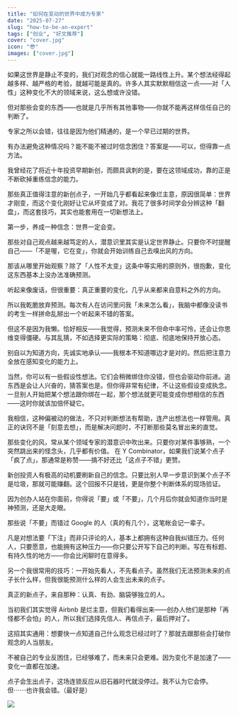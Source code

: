 ```yaml
---
title: "如何在变动的世界中成为专家"
date: "2025-07-27"
slug: "how-to-be-an-expert"
tags: ["创业", "好文推荐"]
cover: "cover.jpg"
icon: "😎"
images: ["cover.jpg"]
---
```

如果这世界是静止不变的，我们对观念的信心就能一路线性上升。某个想法经得起越多样、越严格的考验，就越可能是真的。许多人其实默默相信这一点——对「人性」这种变化不大的领域来说，这么想或许没错。



但对那些会变的东西——也就是几乎所有其他事物——你就不能再这样信任自己的判断了。



专家之所以会错，往往是因为他们精通的，是一个早已过期的世界。



有办法避免这种情况吗？能不能不被过时信念困住？答案是——可以，但得靠一点方法。



我曾经花了将近十年投资早期新创，而颇具讽刺的是，要在这领域成功，靠的正是不断砍掉重练信念的能力。



那些真正值得注意的新创点子，一开始几乎都看起来像烂主意，原因很简单：世界才刚变，而这个变化刚好让它从坏变成了对。我花了很多时间学会分辨这种「翻盘」，而这套技巧，其实也能套用在一切新想法上。



第一步，养成一种信念：世界一定会变。



那些对自己观点越来越笃定的人，潜意识里其实是认定世界静止。只要你不时提醒自己——「不是喔，它在变」，你就会开始训练自己去嗅出风的方向。



那该从哪里开始观察？除了「人性不太变」这条中等实用的原则外，很抱歉，变化这东西基本上没办法准确预测。



听起来像废话，但很重要：真正重要的变化，几乎从来都来自意料之外的方向。



所以我乾脆放弃预测。每次有人在访问里问我「未来怎么看」，我脑中都像没读书的考生一样拼命乱掰出一个听起来不错的答案。



但这不是因为我懒。恰好相反——我觉得，预测未来不但命中率可怜，还会让你思维变得僵硬。与其乱猜，不如选择更实际的策略：彻底、彻底地保持开放心态。



别自以为知道方向，先诚实地承认——我根本不知道哪边才是对的。然后把注意力全放在感知变化的能力上。



当然，你可以有一些假设性想法。它们会稍微绑住你没错，但也会驱动你前进。追东西是会让人兴奋的，猜答案也是。但你得非常有纪律，不让这些假设变成执念。
一旦别人开始把某个想法跟你绑在一起，那个想法就更可能变成你想相信的东西——这时你就该加倍怀疑它。



我相信，这种偏被动的做法，不只对判断想法有帮助，连产出想法也一样管用。真正的诀窍不是「刻意去想」，而是解决问题时，不打断那些莫名冒出来的直觉。



那些变化的风，常从某个领域专家的潜意识中吹出来。只要你对某件事够熟，一个突然跳出来的怪念头，几乎都有价值。
在 Y Combinator，如果我们说某个点子「疯了点」，那通常是称赞——搞不好还比「这点子不错」更赞。



新创投资人有极高的动机要刷新自己的信念。只要比别人早一步意识到某个点子不是垃圾，那就可能赚翻。这个回报不只是钱，更是你整个判断体系的现场验证。



因为创办人站在你面前，你得说「要」或「不要」，几个月后你就会知道你当时是神预测，还是大走眼。



那些说「不要」而错过 Google 的人（真的有几个），这笔帐会记一辈子。



凡是对想法要「下注」而非只评论的人，基本上都拥有这种自我纠错压力。任何人，只要愿意，也能拥有这种压力——你只要公开写下自己的判断。写在有标题、有持久性的地方——你会比闲聊时在意得多。



另一个我很常用的技巧：一开始先看人，不先看点子。虽然我们无法预测未来的点子长什么样，但我很能预测什么样的人会生出未来的点子。



真正的新点子，来自那种：认真、有劲、脑袋够独立的人。



当初我们其实觉得 Airbnb 是烂主意，但我们看得出来——创办人他们是那种「再怪都不会怕」的人，所以我们选择先信人、再信点子，最后押对了。



这招其实通用：想要快一点知道自己什么观念已经过时了？那就去跟那些会打破你观念的人当朋友。



不被自己的专业反困住，已经够难了，而未来只会更难。因为变化不是加速了——变化一直都在加速。



点子会生出点子，这场连锁反应从旧石器时代就没停过。我不认为它会停。
但⋯⋯也许我会错。（最好是）




![](https://prod-files-secure.s3.us-west-2.amazonaws.com/112d0858-5090-4d34-a606-b75eb8d65fd2/46476355-9cf3-4e99-9b7a-3531bc426380/1000202064.png?X-Amz-Algorithm=AWS4-HMAC-SHA256&X-Amz-Content-Sha256=UNSIGNED-PAYLOAD&X-Amz-Credential=ASIAZI2LB466WE5NNH6S%2F20250829%2Fus-west-2%2Fs3%2Faws4_request&X-Amz-Date=20250829T103525Z&X-Amz-Expires=3600&X-Amz-Security-Token=IQoJb3JpZ2luX2VjEGMaCXVzLXdlc3QtMiJGMEQCIH7KiOSaaF%2FycsYSu75Arnvz7UOVTWoCLJk5kNYKV%2BktAiBaYQjRoV1XY7fqQOpi0rL6YQUVztgf3k9KanXzqVhaaiqIBAi7%2F%2F%2F%2F%2F%2F%2F%2F%2F%2F8BEAAaDDYzNzQyMzE4MzgwNSIMIejpCwqe5UnC2hLJKtwDE2zhSKoF%2Fgx9hst3tY8eyKqpsF%2FSQVhgnNBF1Xb5i2YeGB5lvuLsjpuGhCTYdUhrWGXb0V%2FHxsqUXShbLd70HOBkzVobSPG3vn9QusFhz06yFDkfI9nEJzshgHx6ePgGfjzRa363Im18AwdjjCJUkmSLPXfbEHjcc8TOuKFU1LXnrqBs58TXQHRXA%2F4o7vTTfAQFNYBgnY6g8FnuVEKi0WWPkk3tve%2BJVhQEqQOOt0%2F4D5hGA6DKLG%2BAVPjiGKdT7M9Iwffmj%2B6YCfpklilTCus7nqICHhVi7cUgn%2BG22cDLFLO0ACdtqL3X8npg8py9kczMSCLFHEBwLmPN%2FtibWqkQFPhiFp5zFr0wpNx8vdw%2FQt9brHfSAkS1%2FxPcTA6fynb88OrvcMXrdD3HB5uvRP8eD5%2FEtamNon5lvATZoXa0I5E2jhqNsHc3E0rgVYX2aSCiE%2Fei%2Fh0O1Oqg7YUmubichHSY2pcN1NcXwrmm83xw%2F2FIJKHectwuetPJGFVIrAVwO6WlB%2FxSlmVGzFzCW8mGXsFUGIkXHyBZ8h32BKwdjhRcLx1xiZMLpPlCtPFQyQCs7zFRTMOvmDVvmxrhhnGQNofPGJfwKL%2FbBt2yfRvyMGbeF2dbV3zmMwIw64HGxQY6pgEAQXgEYsEt1pXlOX9jCgHh%2BXv157R2Qu0sskvZJp4Y7Pt%2Fni%2FsSYWvr8NlcmYkYDzMeGQB%2BQyRZHj6LYX4Q5n%2FnzZsCk%2Bj%2FNJAO6DvtqZdYoqjbqC9AoH3tjXIQCYVUJpqroQVcgu3e3lGslGKgqcyIdJuWXhYa7RG9vRAFDZTdewU1ohGQgGFG0e6TrkBjVHb9YZI44jg5YdhCWnB286p6i3FjTF%2B&X-Amz-Signature=694e71588a90b41b7b75adebb9c81bb8c7a793af7756530237ddecf3a959429e&X-Amz-SignedHeaders=host&x-amz-checksum-mode=ENABLED&x-id=GetObject)

